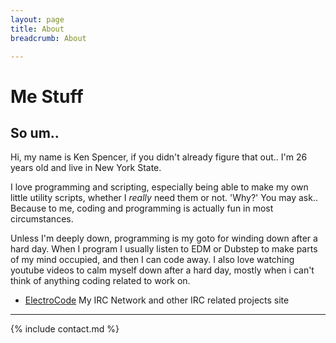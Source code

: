 ```yaml
---
layout: page
title: About
breadcrumb: About

---
```

# Me Stuff

## So um..

Hi, my name is Ken Spencer, if you didn't already figure that out.. I'm 26 years old and live in New York State.

I love programming and scripting, especially being able to make my own little utility scripts, whether I *really* need them or not. 'Why?' You may ask.. Because to me, coding and programming is actually fun in most circumstances.

Unless I'm deeply down, programming is my goto for winding down after a hard day. When I program I usually listen to EDM or Dubstep to make parts of my mind occupied, and then I can code away.  I also love watching youtube videos to calm myself down after a hard day, mostly when i can't think of anything coding related to work on.

* [ElectroCode](https://electrocode.net) <span class="badge badge-pill badge-dark">My IRC Network and other IRC related projects site</span>

<!--* [My Resume/CV](/resume) <span class="badge badge-pill badge-dark">Looking to Hire? Here's my Skills and such.</span>-->

---

{% include contact.md %}
